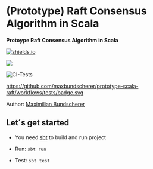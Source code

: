 # (Prototype) Raft Consensus Algorithm in Scala

**Protoype Raft Consensus Algorithm in Scala**

[![shields.io](http://img.shields.io/badge/license-Apache2-blue.svg)](http://www.apache.org/licenses/LICENSE-2.0.txt)

![](https://github.com/maxbundscherer/prototype-scala-raft/.github/workflows/ci-tests.yml/badge.svg)

![CI-Tests](https://github.com/maxbundscherer/prototype-scala-raft/workflows/ci-tests/badge.svg)

https://github.com/maxbundscherer/prototype-scala-raft/workflows/tests/badge.svg

Author: [Maximilian Bundscherer](https://bundscherer-online.de)

## Let´s get started

- You need [sbt](https://www.scala-sbt.org/) to build and run project

- Run: ``sbt run``
- Test: ``sbt test``
